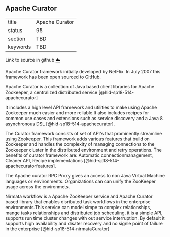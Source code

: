 ## Apache Curator


|          |                |
| -------- | -------------- |
| title    | Apache Curator |
| status   | 95             |
| section  | TBD            |
| keywords | TBD            |

Link to source in github [:cloud:](https://github.com/cloudmesh/technologies/blob/master/chapters/incomming/abstract-apachecurator.md)



Apache Curator framework initially developed by NetFlix. In July 2007
this framework has been open sourced to GitHub.

Apache Curator is a collection of Java based client libraries for Apache
Zookeeper, a centralized distributed
service [@hid-sp18-514-apachecurator]

It includes a high level API framework and utilities to make using
Apache Zookeeper much easier and more reliable.It also includes recipes
for common use cases and extensions such as service discovery and a Java
8 asynchronous DSL [@hid-sp18-514-apachecurator].

The Curator framework consists of set of API's that prominently
streamline using Zookeeper. This framework adds various features that
build on Zookeeper and handles the complexity of managing connections to
the Zookeeper cluster in the distributed environment and retry
operations. The benefits of curator framework are: Automatic
connectionmanagement, Cleaner API, Recipe
implementations [@hid-sp18-514-apachecuratorfeatures].

The Apache curator RPC Proxy gives an access to non Java Virtual Machine
languages or environments. Organizations can can unify the ZooKeeper
usage across the environmets.

Nirmata workflow is a Apache ZooKeeper service and Apache Curator based
library that enables disributed task workflows in the enterprise
environments.This service can model simpe to complex relationships,
mange tasks relationships and distributed job scheduling, it is a simple
API, supports run time cluster changes with out service interruption. By
default it supports high availability and disater recovery and no signle
point of failure in the enterprise [@hid-sp18-514-nirmataCurator]
